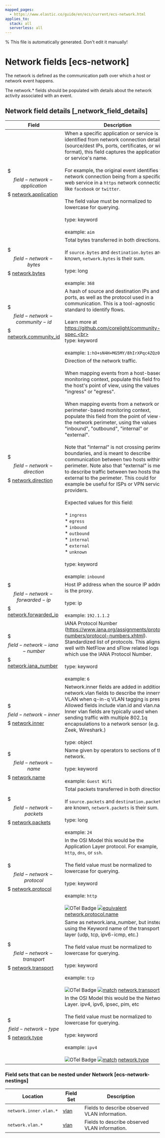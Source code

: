```yaml
---
mapped_pages:
  - https://www.elastic.co/guide/en/ecs/current/ecs-network.html
applies_to:
  stack: all
  serverless: all
---
```

% This file is automatically generated. Don't edit it manually!

# Network fields [ecs-network]

The network is defined as the communication path over which a host or network event happens.

The network.* fields should be populated with details about the network activity associated with an event.

## Network field details [_network_field_details]

| Field | Description | Level |
| --- | --- | --- |
| $$$field-network-application$$$ [network.application](#field-network-application) | When a specific application or service is identified from network connection details (source/dest IPs, ports, certificates, or wire format), this field captures the application's or service's name.<br><br>For example, the original event identifies the network connection being from a specific web service in a `https` network connection, like `facebook` or `twitter`.<br><br>The field value must be normalized to lowercase for querying.<br><br>type: keyword<br><br>example: `aim` | extended |
| $$$field-network-bytes$$$ [network.bytes](#field-network-bytes) | Total bytes transferred in both directions.<br><br>If `source.bytes` and `destination.bytes` are known, `network.bytes` is their sum.<br><br>type: long<br><br>example: `368` | core |
| $$$field-network-community-id$$$ [network.community_id](#field-network-community-id) | A hash of source and destination IPs and ports, as well as the protocol used in a communication. This is a tool-agnostic standard to identify flows.<br><br>Learn more at https://github.com/corelight/community-id-spec.<br><br>type: keyword<br><br>example: `1:hO+sN4H+MG5MY/8hIrXPqc4ZQz0=` | extended |
| $$$field-network-direction$$$ [network.direction](#field-network-direction) | Direction of the network traffic.<br><br>When mapping events from a host-based monitoring context, populate this field from the host's point of view, using the values "ingress" or "egress".<br><br>When mapping events from a network or perimeter-based monitoring context, populate this field from the point of view of the network perimeter, using the values "inbound", "outbound", "internal" or "external".<br><br>Note that "internal" is not crossing perimeter boundaries, and is meant to describe communication between two hosts within the perimeter. Note also that "external" is meant to describe traffic between two hosts that are external to the perimeter. This could for example be useful for ISPs or VPN service providers.<br><br>Expected values for this field:<br><br>* `ingress`<br>* `egress`<br>* `inbound`<br>* `outbound`<br>* `internal`<br>* `external`<br>* `unknown`<br><br>type: keyword<br><br>example: `inbound` | core |
| $$$field-network-forwarded-ip$$$ [network.forwarded_ip](#field-network-forwarded-ip) | Host IP address when the source IP address is the proxy.<br><br>type: ip<br><br>example: `192.1.1.2` | core |
| $$$field-network-iana-number$$$ [network.iana_number](#field-network-iana-number) | IANA Protocol Number (https://www.iana.org/assignments/protocol-numbers/protocol-numbers.xhtml). Standardized list of protocols. This aligns well with NetFlow and sFlow related logs which use the IANA Protocol Number.<br><br>type: keyword<br><br>example: `6` | extended |
| $$$field-network-inner$$$ [network.inner](#field-network-inner) | Network.inner fields are added in addition to network.vlan fields to describe the innermost VLAN when q-in-q VLAN tagging is present. Allowed fields include vlan.id and vlan.name. Inner vlan fields are typically used when sending traffic with multiple 802.1q encapsulations to a network sensor (e.g. Zeek, Wireshark.)<br><br>type: object | extended |
| $$$field-network-name$$$ [network.name](#field-network-name) | Name given by operators to sections of their network.<br><br>type: keyword<br><br>example: `Guest Wifi` | extended |
| $$$field-network-packets$$$ [network.packets](#field-network-packets) | Total packets transferred in both directions.<br><br>If `source.packets` and `destination.packets` are known, `network.packets` is their sum.<br><br>type: long<br><br>example: `24` | core |
| $$$field-network-protocol$$$ [network.protocol](#field-network-protocol) | In the OSI Model this would be the Application Layer protocol. For example, `http`, `dns`, or `ssh`.<br><br>The field value must be normalized to lowercase for querying.<br><br>type: keyword<br><br>example: `http`<br><br>![OTel Badge](https://img.shields.io/badge/OpenTelemetry-4a5ca6?style=flat&logo=opentelemetry) [![equivalent](https://img.shields.io/badge/equivalent-1ba9f5?style=flat)](/reference/ecs-opentelemetry.md#ecs-opentelemetry-relation) [network.protocol.name](https://opentelemetry.io/docs/specs/semconv/attributes-registry/network/#network-protocol-name) | core |
| $$$field-network-transport$$$ [network.transport](#field-network-transport) | Same as network.iana_number, but instead using the Keyword name of the transport layer (udp, tcp, ipv6-icmp, etc.)<br><br>The field value must be normalized to lowercase for querying.<br><br>type: keyword<br><br>example: `tcp`<br><br>![OTel Badge](https://img.shields.io/badge/OpenTelemetry-4a5ca6?style=flat&logo=opentelemetry) [![match](https://img.shields.io/badge/match-93c93e?style=flat)](/reference/ecs-opentelemetry.md#ecs-opentelemetry-relation) [network.transport](https://opentelemetry.io/docs/specs/semconv/attributes-registry/network/#network-transport) | core |
| $$$field-network-type$$$ [network.type](#field-network-type) | In the OSI Model this would be the Network Layer. ipv4, ipv6, ipsec, pim, etc<br><br>The field value must be normalized to lowercase for querying.<br><br>type: keyword<br><br>example: `ipv4`<br><br>![OTel Badge](https://img.shields.io/badge/OpenTelemetry-4a5ca6?style=flat&logo=opentelemetry) [![match](https://img.shields.io/badge/match-93c93e?style=flat)](/reference/ecs-opentelemetry.md#ecs-opentelemetry-relation) [network.type](https://opentelemetry.io/docs/specs/semconv/attributes-registry/network/#network-type) | core |


### Field sets that can be nested under Network [ecs-network-nestings]

| Location | Field Set | Description |
| --- | --- | --- |
| `network.inner.vlan.*` | [vlan](/reference/ecs-vlan.md) | Fields to describe observed VLAN information. |
| `network.vlan.*` | [vlan](/reference/ecs-vlan.md) | Fields to describe observed VLAN information. |
